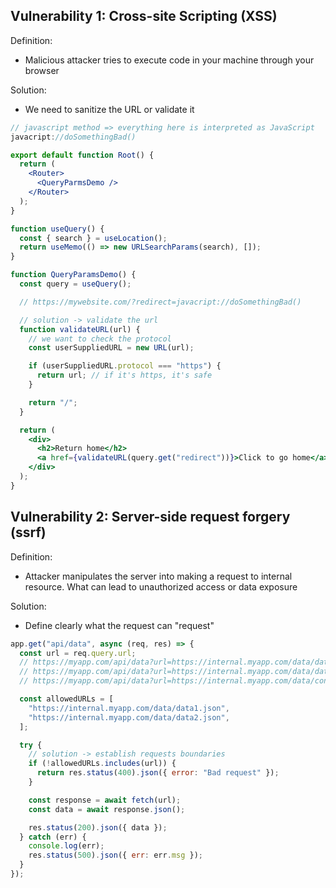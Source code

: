 ## Vulnerability 1: Cross-site Scripting (XSS)

Definition:

- Malicious attacker tries to execute code in your machine through your browser

Solution:

- We need to sanitize the URL or validate it

```js
// javascript method => everything here is interpreted as JavaScript
javacript://doSomethingBad()
```

```jsx
export default function Root() {
  return (
    <Router>
      <QueryParmsDemo />
    </Router>
  );
}

function useQuery() {
  const { search } = useLocation();
  return useMemo(() => new URLSearchParams(search), []);
}

function QueryParamsDemo() {
  const query = useQuery();

  // https://mywebsite.com/?redirect=javacript://doSomethingBad()

  // solution -> validate the url
  function validateURL(url) {
    // we want to check the protocol
    const userSuppliedURL = new URL(url);

    if (userSuppliedURL.protocol === "https") {
      return url; // if it's https, it's safe
    }

    return "/";
  }

  return (
    <div>
      <h2>Return home</h2>
      <a href={validateURL(query.get("redirect"))}>Click to go home</a>
    </div>
  );
}
```

## Vulnerability 2: Server-side request forgery (ssrf)

Definition:

- Attacker manipulates the server into making a request to internal resource. What can lead to unauthorized access or data exposure

Solution:

- Define clearly what the request can "request"

```js
app.get("api/data", async (req, res) => {
  const url = req.query.url;
  // https://myapp.com/api/data?url=https://internal.myapp.com/data/data1.json
  // https://myapp.com/api/data?url=https://internal.myapp.com/data/data2.json
  // https://myapp.com/api/data?url=https://internal.myapp.com/data/confidential.json -> how do we avoid this getting exposed?

  const allowedURLs = [
    "https://internal.myapp.com/data/data1.json",
    "https://internal.myapp.com/data/data2.json",
  ];

  try {
    // solution -> establish requests boundaries
    if (!allowedURLs.includes(url)) {
      return res.status(400).json({ error: "Bad request" });
    }

    const response = await fetch(url);
    const data = await response.json();

    res.status(200).json({ data });
  } catch (err) {
    console.log(err);
    res.status(500).json({ err: err.msg });
  }
});
```
